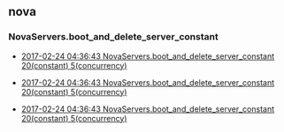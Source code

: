## nova

### NovaServers.boot_and_delete_server_constant

- [2017-02-24 04:36:43 NovaServers.boot_and_delete_server_constant 20(constant) 5(concurrency)](https://godleon.github.io/osp_binary_test_result/0.2.101/nova/(20170224_043855)NovaServers.boot_and_delete_server_constant(20-10).html)

- [2017-02-24 04:36:43 NovaServers.boot_and_delete_server_constant 20(constant) 5(concurrency)](https://godleon.github.io/osp_binary_test_result/0.2.101/nova/(20170224_043855)NovaServers.boot_and_delete_server_constant(20-10).html)

- [2017-02-24 04:36:43 NovaServers.boot_and_delete_server_constant 20(constant) 5(concurrency)](https://godleon.github.io/osp_binary_test_result/0.2.101/nova/(20170224_043855)NovaServers.boot_and_delete_server_constant(20-10).html)